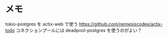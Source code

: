 # メモ

tokio-postgres を actix-web で使う
https://github.com/nemesiscodex/actix-todo
コネクションプールには deadpool-postgres を使うのがよい？
